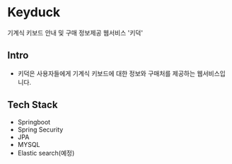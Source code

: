 # Keyduck
기계식 키보드 안내 및 구매 정보제공 웹서비스 '키덕'

## Intro
- 키덕은 사용자들에게 기계식 키보드에 대한 정보와 구매처를 제공하는 웹서비스입니다.<br>

## Tech Stack
- Springboot
- Spring Security
- JPA
- MYSQL
- Elastic search(예정)
